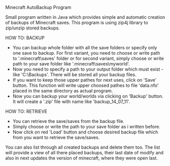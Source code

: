 Minecraft AutoBackup Program

Small program written in Java which provides simple and automatic creation of backups of Minecraft saves.
This program is using zip4j library to zip/unzip stored backups.

HOW TO: BACKUP
- You can backup whole folder with all the save folders or specify only one save to backup. For first variant,
you need to choose or write path to '.minecraft\saves' folder or for second variant, 
simply choose or write path to your save folder like '.minecraft\saves\myworld'.
- Now you need to specify a path to your output folder which must exist - like 'C:\Backups'. There will be stored all
your backup files.
- If you want to keep those upper pathes for next uses, click on 'Save' button. This function will write upper choosed 
pathes to file 'data.nfo' placed in the same directory as actual program.
- Now you can backup your world/worlds via clicking on 'Backup' button. 
It will create a '.zip' file with name like 'backup_14_07_11'.

HOW TO: RETRIEVE
- You can retrieve the save/saves from the backup file.
- Simply choose or write the path to your save folder as i written before.
- Now click on red 'Load' button and choose desired backup file which from you want to retrieve the save/saves.

You can also list through all created backups and delete them too. The list will provide a view of all there placed backups, their last date of modify and also in next updates the version of minecraft, where they were open last.
